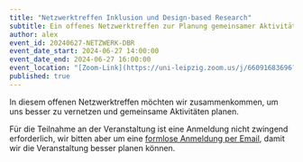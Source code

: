 ```yaml
---
title: "Netzwerktreffen Inklusion und Design-based Research"
subtitle: Ein offenes Netzwerktreffen zur Planung gemeinsamer Aktivitäten.
author: alex
event_id: 20240627-NETZWERK-DBR
event_date_start: 2024-06-27 14:00:00
event_date_end: 2024-06-27 16:00:00
event_location: "[Zoom-Link](https://uni-leipzig.zoom.us/j/66091683696?pwd=eEhBK25JZXVDL1ZTamNzMjZlZnkzZz09)"
published: true
---
```


In diesem offenen Netzwerktreffen möchten wir zusammenkommen, um uns besser zu vernetzen und gemeinsame Aktivitäten planen.

Für die Teilnahme an der Veranstaltung ist eine Anmeldung nicht zwingend erforderlich, wir bitten aber um eine [formlose Anmeldung per Email](mailto:sekretariat@inklusion.network), damit wir die Veranstaltung besser planen können. 